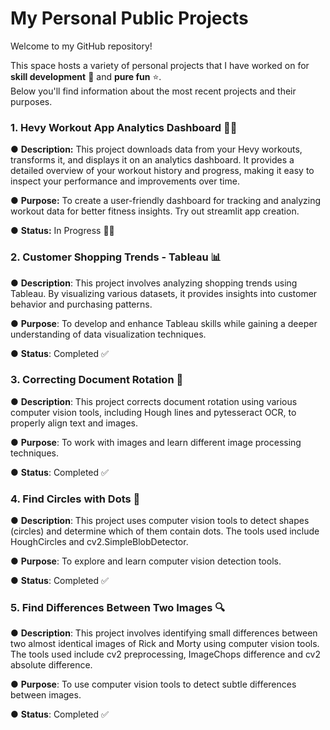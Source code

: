 # My Personal Public Projects 
Welcome to my GitHub repository! 

This space hosts a variety of personal projects that I have worked on for **skill development** 🚀 and **pure fun** ⭐.  
Below you'll find information about the most recent projects and their purposes.

### 1. Hevy Workout App Analytics Dashboard 🏋️‍♂️
● **Description:** This project downloads data from your Hevy workouts, transforms it, and displays it on an analytics dashboard. It provides a detailed overview of your workout history and progress, making it easy to inspect your performance and improvements over time.

● **Purpose:** To create a user-friendly dashboard for tracking and analyzing workout data for better fitness insights. Try out streamlit app creation. 

● **Status:** In Progress 👨‍💻

### 2. Customer Shopping Trends - Tableau 📊
● **Description**: This project involves analyzing shopping trends using Tableau. By visualizing various datasets, it provides insights into customer behavior and purchasing patterns.

● **Purpose**: To develop and enhance Tableau skills while gaining a deeper understanding of data visualization techniques.

● **Status**: Completed ✅

### 3. Correcting Document Rotation 📄
● **Description**: This project corrects document rotation using various computer vision tools, including Hough lines and pytesseract OCR, to properly align text and images.

● **Purpose**: To work with images and learn different image processing techniques.

● **Status**: Completed ✅

### 4. Find Circles with Dots 🎯
● **Description**: This project uses computer vision tools to detect shapes (circles) and determine which of them contain dots. The tools used include HoughCircles and cv2.SimpleBlobDetector.

● **Purpose**: To explore and learn computer vision detection tools.

● **Status**: Completed ✅

### 5. Find Differences Between Two Images 🔍
● **Description**: This project involves identifying small differences between two almost identical images of Rick and Morty using computer vision tools. The tools used include cv2 preprocessing, ImageChops difference and cv2 absolute difference.

● **Purpose**: To use computer vision tools to detect subtle differences between images.

● **Status**: Completed ✅
